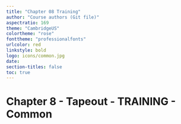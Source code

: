 ```yaml
---
title: "Chapter 08 Training"
author: "Course authors (Git file)"
aspectratio: 169
theme: "CambridgeUS"
colortheme: "rose"
fonttheme: "professionalfonts"
urlcolor: red
linkstyle: bold
logo: icons/common.jpg
date:
section-titles: false
toc: true
---
```


# Chapter 8 - Tapeout - TRAINING - Common



